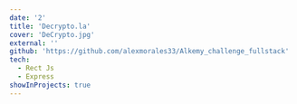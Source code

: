 ```yaml
---
date: '2'
title: 'Decrypto.la'
cover: 'DeCrypto.jpg'
external: ''
github: 'https://github.com/alexmorales33/Alkemy_challenge_fullstack'
tech:
  - Rect Js
  - Express
showInProjects: true
---
```

